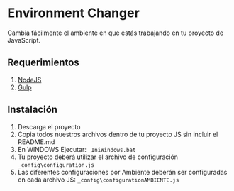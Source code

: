 # Environment Changer
Cambia fácilmente el ambiente en que estás trabajando en tu proyecto de JavaScript.


## Requerimientos
1. [NodeJS](https://nodejs.org/en/)
2. [Gulp](http://gulpjs.com/)


## Instalación
1. Descarga el proyecto
2. Copia todos nuestros archivos dentro de tu proyecto JS sin incluir el README.md
3. En WINDOWS Ejecutar: `_IniWindows.bat`
4. Tu proyecto deberá utilizar el archivo de configuración `_config\configuration.js`
5. Las diferentes configuraciones por Ambiente deberán ser configuradas en cada archivo JS: `_config\configurationAMBIENTE.js`

